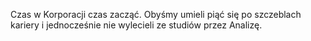 Czas w Korporacji czas zacząć. Obyśmy umieli piąć się po szczeblach kariery i jednocześnie nie wylecieli ze studiów przez Analizę.
